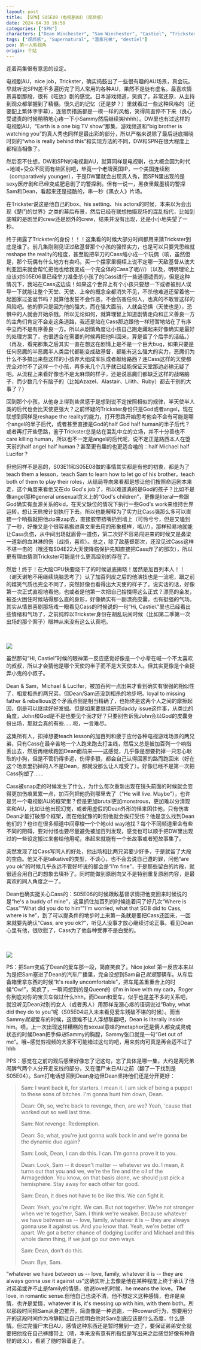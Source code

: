 ```yaml
---
layout: post
title: 【SPN】S05E08（电视剧AU）（观后感）
date: 2024-04-30 16:58
categories: ["SPN"]
characters: ["Dean Winchester", "Sam Winchester", "Castiel", "Trickster", "Gabriel"]
tags: ["观后感", "Supernatural", "温家兄弟", "destiel"]
pov: 第一人称视角
origin: 个站
---
```


连着两集很有意思的设定。

电视剧AU，nice job，Trickster，确实捣鼓出了一些很有趣的AU场景，真会玩。早就听说SPN差不多遍历完了同人常用的各种AU，果然不是徒有虚名。最喜欢情景喜剧那段，很有《旺达》剧的感觉。日本游戏频道，笑疯了，非常还原，从主持到观众都掌握到了精髓。很久远的记忆（还是梦？）里就看过一些这种风格的（还要配上繁体字字幕），连惩罚措施都是一模一样的风格，笑得简直停不下来（良心受谴责的时候稍稍地心疼一下小Sammy然后继续笑hhhh）。DW里也有过这样的电视剧AU，“Earth is a one big TV show”那集，游戏频道和“big brother is watching you”的真人秀也同样是最出彩的部分，所以严格来说除了最后谜底揭晓时刻的“who is really behind this”和实现方法的不同，DW和SPN在很大程度上都相当相像了。

然后忍不住想，DW和SPN的电视剧AU，就算同样是电视剧，也大概会因为时代+地域+受众不同而有些区别吧，毕竟一个老牌英国IP，一个美国连续剧（comparatively younger），于是DW里就会出现真人秀，而SPN里出现的是sexy医疗剧和已经变成肥皂剧了的警探剧。但有一说一，黑夜里戴墨镜的警探Sam和Dean，看起来还是挺酷的，串一秒《黑衣人》片场。

在Trickster说这是他自己的box、his setting、his actors的时候，本来以为会出现《楚门的世界》之类的幕后布景，然后已经在联想拍摄现场的混乱指代，比如到底喊的是剧里的crew还是剧外的crew，结果并没有出现，还是小小地失望了一秒。

终于揭露了Trickster的身份！！！这集看的时候大部分时间都用来猜Trickster到底是谁了。前几集刚刚见证过敌基督那个小孩的强悍实力，也是可以只要凭思维就reshape the reality的程度，甚至能把举刀的Cass缩小成一个玩偶（咳，虽然但是，那个玩偶有什么地方有卖吗，买一个摆家里橱柜上说不定哪一天敌基督从澳大利亚回来就会帮忙把他也给我变成一个完全体的Cass了呢///）（以及，明明理论上应该对S05E06里已经举刀准备杀小孩了的Cass进行一些道德谴责的，但是这种情况下，我站在Cass这边诶！如果这个世界上有个小孩只要想一下或者被别人误导一下就能让整个天堂、天使、上帝的概念全都消失不见，不杀他难道还留着他一起回家过圣诞节吗？就算他发誓不会作恶，不会伤害任何人，也真的不敢冒这样的风险吧。他的罪只是因为他的强大，而在强大面前，人就会恐惧（天使也是），恐惧中的人就会开始杀戮。所以无论如何，就算理智上知道剧情走向和正义善良一方的主角们肯定不会走这条道路，我还是站在Cass那边跟他一样短暂地站在了有序中立而不是有序善良一方。所以从剧情角度让小孩自己跑走藏起来好像确实是最好的处理方案了，也很适合在需要的时候再把他叫回来，算是留了个后手的活结。）（再及，看完那集之后其实一直在想这在剧情上是不是一个巨大bug，如果只要是任何恶魔的半恶魔半人类后代都能变成敌基督，都能有这么强大的实力，恶魔们为什么不多搞出来些这样的小孩养大组成军队或者献给路西？连Cass这样的天使都完全对付不了这样一个小孩，再多来几个几乎就已经能保证天堂那边必输无疑了吧。从流程上来看好像也不是太麻烦的样子，还是说恶魔们都缺乏这样的战略脑子，而少数几个有脑子的（比如Azazel、Alastair、Lilith、Ruby）都去干别的大事了？）

回到那个小孩，从他身上得到些灵感于是想到说不定按照相似的规律，半天使半人类的后代也会比天使更强大？之前怀疑的Trickster身份只是God或者angel，现在联想到同样是reshape the reality的能力，打开思路开始思考他会不会有可能是哪个angel的半子后代，或者甚至直接是God的half God half human的半子后代？或者再打开些思路，鉴于Trickster总是站在混乱中立的立场，并不十分善也不care killing human，所以也不一定是angel的后代呢，说不定正是路西本人在堕天前的half angel half human？甚至更有趣的也更适合嗑的：half Michael half Lucifer？

但他同样不是恶的，S03E11和S05E08做的事情其实都是有他的初衷，都是为了teach them a lesson，teach Sam to learn how to let go of his brother，teach both of them to play their roles，从结局导向来看都是想让他们按照命运剧本来走，这个角度来看他又在do God's job了，所以难道真的是God的孩子？比如不是像angel那种general unsexual含义上的“God's children”，更像是literal一些跟God确实有血源关系的kid，在天父缺位的情况下执行一些God's work来维持世界运转，想让天启按计划执行下去。所以也能解释为了实力比Cass强那么多可以直接一个响指就把他zip来zap去，直接胶带捂嘴扔到墙上（可怜兮兮，但是又嗑到了一秒，好像又是个很容易搬进黄文里去用的形象模样，咳///），那样轻易地就能让Cass负伤，从中间出场就眉骨一道伤，第二次好不容易闯进来的时候又是鼻梁一道新的血淋淋的伤（战损，喜欢）。总之，除了敌基督那次，还没见过Cass这样不堪一击的（哦还有S04E22大天使降临保护先知直接把Cass炸了的那次），所以更有理由猜测Trickster可能是什么更高级别的存在了。

然后！终于！在大脑CPU快要烧干了的时候谜底揭晓！居然是加百列本人！！（谢天谢地不用继续烧脑思考了）认了加百列皮之后的他演技也是一流呢，跟之前的嬉笑气质也完全不同了，突然好像也看得出大天使的样子了。说实话的话，好像第一次正式直视地看他，也或者是他第一次把自己拾掇得这么正式？漂亮的金发，被圣火困住时候站得那么直的身形，好像确实有一副漂亮皮囊，也有挺强的气场。其实从情景喜剧那场戏一眼看见Cass的时候说的一句“Hi, Castiel.”里也已经看出些情绪和气场了，之前纯粹以Trickster身份在胡乱玩闹时候（比如第二季第一次出场的那个案子）眼神从来没有这么认真吧。

<br><br>
![](https://raw.githubusercontent.com/junesirius/junesirius.github.io/master/assets/images/SPN/S05/2024-04-30-SPN-0508-1.jpg)
<br>

虽然那句“Hi, Castiel”时候的眼神第一反应感觉好像是一个小辈在喊一个不太喜欢的叔叔，所以才会猜他是哪个天使的半子而不是大天使本人。但其实更像是个会捉弄小鬼的小叔子。

Dean & Sam，Michael & Lucifer，被加百列一点出来才看到确实有很强的相似性了，相爱相杀的两兄弟，但Dean/Sam还没到相杀的地步吧。loyal to missing father & rebellious这个矛盾点倒是相当精确了，也始终是这两个人之间的摩擦起因，倒是可以继续好好发掘。但是如果要继续研究daddy issue这件事，从类比的角度，John和God是不是也要见个面才好？只要别告诉我John会以God的皮囊身份出场，那就会真的有些……呃，一言难尽。

这集所有人，扣掉想要teach lesson的加百列和疲于应付各种电视游戏场景的两兄弟，只有Cass在最辛苦地一个人跑来跑去打主线，然后又总是被加百列一个响指丢出去，然后再继续跑回Dean面前来——这感觉，几乎像是想要扔掉一只忠心耿耿的小狗，但是不管扔得多远，伤得多狠，都会自己认得回家的路而跑回来（好在这个场景里扔掉的人不是Dean，那就没那么让人难受了）。好像已经不是第一次把Cass狗塑了……

Cass被snap走的时候发生了什么，为什么每次重新出现在镜头前面的时候就会变得更加伤痕累累一点，加百列把他扔到哪里去了（“He will live. Maybe”），也许是另一个电视剧AU的框架里？但是更加brutal更加monstrous，更加难以分清现实和AU，比如让他出现幻觉，或者用虚假的Dean外形的怪来困住他，只有伤害Dean才能打破那个框架，而在他犹豫的时刻他就会挨打受伤？他是怎么找到Dean他们的？也许在很多频道中间穿梭一个个地old way地找？每个不同频道里会有些不同的阻碍，要对付怪也要尽量避免被加百列发现，感觉也可以顺手把DW里出现过的一些设定搬过来套给他用呢，串起来就能有一个长故事或者短故事集了。

突然发现了给Cass写同人的好处，他出场相比两兄弟要少好多，于是就留了大段的空白。他又不是talkative的类型，不谈心，也不会去说自己遭的罪，问他“are you ok”的时候几乎永远不管好坏说的都会是“I'm fine”，于是那些留白的片段，就很适合用自己的想象去填补了。同时能做到原剧向又不是特别重复原剧内容，是最喜欢的同人角度之一了。

Dean也确实挺关心Cass的：S05E06的时候跟敌基督求情把他变回来时候说的是“he's a buddy of mine”，这里抓住加百列的时候连着问了好几次“Where is Cass”“What did you do to him”“I'm worried, what that SOB did to Cass, where is he”，到了可以提条件的地步时上来第一条就是要把Cass还回来，一回来就要先确认“Cass, are you ok?”，听见人没事才放心继续讨论正事。看见Dean心里有他，很欣慰了，Cass为了他各种受罪不是白受的。

<br><br>
![](https://raw.githubusercontent.com/junesirius/junesirius.github.io/master/assets/images/SPN/S05/2024-04-30-SPN-0508-2.jpg)
<br>

PS：把Sam变成了Dean的爱车那一段，简直笑疯了。Nice joke! 第一反应本来以为是把Sam塞进了Dean的汽车广播里，完全没想到Sam自己*就是*那辆车。从车后备箱里拿东西的时候“It's really uncomfortable”，把车尾盖重重合上的时候“Ow!”，笑疯了，一瞬间想到的是Queen的《I'm in love with my car》，Roger你到底对你的宝贝车做过什么hhh，而Dean和爱车，似乎也是差不多的关系吧，就没听见Dean对别的女人（或者男人）用那样宠溺心疼的语调说过“Baby, what did they do to you”呢（S05E04进入未来看见爱车残破不堪的时候）。而当Sammy*就是*爱车的时候，这很难不让人浮想联翩吧，Dean is literally inside him。啧，上一次出现这样糟糕的有sexual意味的metaphor还是俩人都变成灵魂状态的时候Dean把手伸*进*Sammy的胸膛，Sammy张口就是一句“Get out of me”。哦\~感觉剪视频的大家不可能错过这句的吧，用来剪肉可真是再合适不过了hhh

PPS：感觉在之前的观后感里好像忘了记这句，忘了具体是哪一集，大约是两兄弟闹脾气两个人分开走支线的部分，又在僵尸末日AU之前（翻了一下找到是S05E04）。Sam打电话想回到Dean身边但Dean坚持他们还是分开更好：

> Sam: I want back it, for starters. I mean it. I am sick of being a puppet to these sons of bitches. I'm gonna hunt him down, Dean.
>
> Dean: Oh, so, we're back to revenge, then, are we? Yeah, 'cause that worked out so well last time.
>
> Sam: Not revenge. Redemption.
>
> Dean: So, what, you're just gonna walk back in and we're gonna be the dynamic duo again?
>
> Sam: Look, Dean, I can do this. I can. I'm gonna prove it to you.
>
> Dean: Look, Sam -- it doesn't matter -- whatever we do. I mean, it turns out that you and we, we're the fire and the oil of the Armageddon. You know, on that basis alone, we should just pick a hemisphere. Stay away for each other for good.
>
> Sam: Dean, it does not have to be like this. We can fight it.
>
> Dean: Yeah, you're right. We can. But not together. We're not stronger when we're together, Sam. I think we're weaker. Because whatever we have between us -- love, family, whatever it is -- they are always gonna use it against us. And you know that. Yeah, we're better off apart. We got a better chance of dodging Lucifer and Michael and this whole damn thing, if we just go our own ways.
>
> Sam: Dean, don't do this.
>
> Dean: Bye, Sam.

“whatever we have between us -- love, family, whatever it is -- they are always gonna use it against us”这确实听上去像是他在某种程度上终于承认了他对弟弟或许不止是family的情感，他说love的时候，he means the love。***The*** love, in romantic sense.但他自己也说不清，他不想定义这种感情，也许是亲情，也许是爱情，whatever it is, it's messing up with him, with them both。所以那段时间把Sam从身边推开，简直像是一种逃跑，一种coward行为，想要用分开的这段时间作为冷静期让自己想明白他对Sam到底应该是什么态度，什么感情。但过完僵尸末日AU，感情这种东西还是暂时撇到一边了，要保证弟弟安全就要把他拴在自己裤腰带上（啧，本来没有意有所指但是写出来之后感觉好像有种奇怪的歧义），看紧了随时带着走了。
